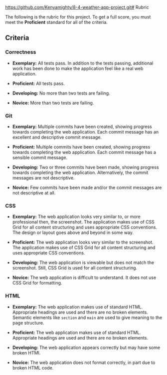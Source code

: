 https://github.com/Kenyamighty/8-4-weather-app-project.git# Rubric

The following is the rubric for this project. To get a full score, you must meet the **Proficient** standard for all of the criteria.

## Criteria

### Correctness

- **Exemplary:** All tests pass. In addition to the tests passing, additional work has been done to make the application feel like a real web application.

- **Proficient:** All tests pass.

- **Developing:** No more than two tests are failing.

- **Novice:** More than two tests are failing.

### Git

- **Exemplary:** Multiple commits have been created, showing progress towards completing the web application. Each commit message has an excellent and descriptive commit message.

- **Proficient:** Multiple commits have been created, showing progress towards completing the web application. Each commit message has a sensible commit message.

- **Developing:** Two or three commits have been made, showing progress towards completing the web application. Alternatively, the commit messages are not descriptive.

- **Novice:** Few commits have been made and/or the commit messages are not descriptive at all.

### CSS

- **Exemplary:** The web application looks very similar to, or more professional then, the screenshot. The application makes use of CSS Grid for all content structuring and uses appropriate CSS conventions. The design or layout goes above and beyond in some way.

- **Proficient:** The web application looks very similar to the screenshot. The application makes use of CSS Grid for all content structuring and uses appropriate CSS conventions.

- **Developing:** The web application is viewable but does not match the screenshot. Still, CSS Grid is used for all content structuring.

- **Novice:** The web application is difficult to understand. It does not use CSS Grid for formatting.

### HTML

- **Exemplary:** The web application makes use of standard HTML. Appropriate headings are used and there are no broken elements. Semantic elements like `section` and `main` are used to give meaning to the page structure.

- **Proficient:** The web application makes use of standard HTML. Appropriate headings are used and there are no broken elements.

- **Developing:** The web application appears correctly but may have some broken HTMl.

- **Novice:** The web application does not format correctly, in part due to broken HTML code.
